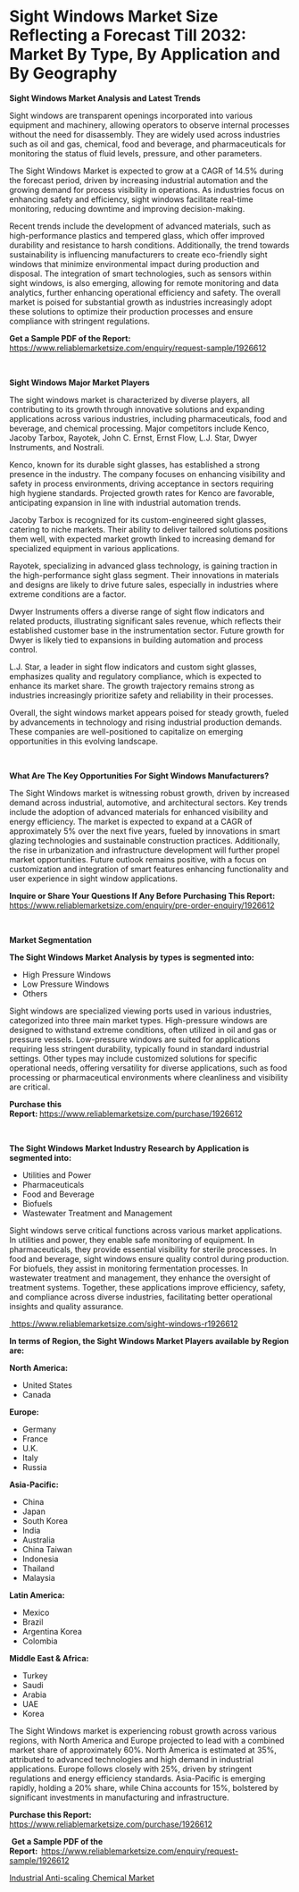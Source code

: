 <p><h1>Sight Windows Market Size Reflecting a Forecast Till 2032: Market By Type, By Application and By Geography</h1></p><p><strong>Sight Windows Market Analysis and Latest Trends</strong></p>
<p><p>Sight windows are transparent openings incorporated into various equipment and machinery, allowing operators to observe internal processes without the need for disassembly. They are widely used across industries such as oil and gas, chemical, food and beverage, and pharmaceuticals for monitoring the status of fluid levels, pressure, and other parameters.</p><p>The Sight Windows Market is expected to grow at a CAGR of 14.5% during the forecast period, driven by increasing industrial automation and the growing demand for process visibility in operations. As industries focus on enhancing safety and efficiency, sight windows facilitate real-time monitoring, reducing downtime and improving decision-making. </p><p>Recent trends include the development of advanced materials, such as high-performance plastics and tempered glass, which offer improved durability and resistance to harsh conditions. Additionally, the trend towards sustainability is influencing manufacturers to create eco-friendly sight windows that minimize environmental impact during production and disposal. The integration of smart technologies, such as sensors within sight windows, is also emerging, allowing for remote monitoring and data analytics, further enhancing operational efficiency and safety. The overall market is poised for substantial growth as industries increasingly adopt these solutions to optimize their production processes and ensure compliance with stringent regulations.</p></p>
<p><strong>Get a Sample PDF of the Report:&nbsp;</strong> <a href="https://www.reliablemarketsize.com/enquiry/request-sample/1926612?utm_campaign=2804&utm_medium=2&utm_source=Github&utm_content=ia&utm_term=28032025&utm_id=sight-windows">https://www.reliablemarketsize.com/enquiry/request-sample/1926612</a></p>
<p>&nbsp;</p>
<p><strong>Sight Windows Major Market Players</strong></p>
<p><p>The sight windows market is characterized by diverse players, all contributing to its growth through innovative solutions and expanding applications across various industries, including pharmaceuticals, food and beverage, and chemical processing. Major competitors include Kenco, Jacoby Tarbox, Rayotek, John C. Ernst, Ernst Flow, L.J. Star, Dwyer Instruments, and Nostrali.</p><p>Kenco, known for its durable sight glasses, has established a strong presence in the industry. The company focuses on enhancing visibility and safety in process environments, driving acceptance in sectors requiring high hygiene standards. Projected growth rates for Kenco are favorable, anticipating expansion in line with industrial automation trends.</p><p>Jacoby Tarbox is recognized for its custom-engineered sight glasses, catering to niche markets. Their ability to deliver tailored solutions positions them well, with expected market growth linked to increasing demand for specialized equipment in various applications.</p><p>Rayotek, specializing in advanced glass technology, is gaining traction in the high-performance sight glass segment. Their innovations in materials and designs are likely to drive future sales, especially in industries where extreme conditions are a factor.</p><p>Dwyer Instruments offers a diverse range of sight flow indicators and related products, illustrating significant sales revenue, which reflects their established customer base in the instrumentation sector. Future growth for Dwyer is likely tied to expansions in building automation and process control.</p><p>L.J. Star, a leader in sight flow indicators and custom sight glasses, emphasizes quality and regulatory compliance, which is expected to enhance its market share. The growth trajectory remains strong as industries increasingly prioritize safety and reliability in their processes.</p><p>Overall, the sight windows market appears poised for steady growth, fueled by advancements in technology and rising industrial production demands. These companies are well-positioned to capitalize on emerging opportunities in this evolving landscape.</p></p>
<p>&nbsp;</p>
<p><strong>What Are The Key Opportunities For Sight Windows Manufacturers?</strong></p>
<p><p>The Sight Windows market is witnessing robust growth, driven by increased demand across industrial, automotive, and architectural sectors. Key trends include the adoption of advanced materials for enhanced visibility and energy efficiency. The market is expected to expand at a CAGR of approximately 5% over the next five years, fueled by innovations in smart glazing technologies and sustainable construction practices. Additionally, the rise in urbanization and infrastructure development will further propel market opportunities. Future outlook remains positive, with a focus on customization and integration of smart features enhancing functionality and user experience in sight window applications.</p></p>
<p><strong>Inquire or Share Your Questions If Any Before Purchasing This Report:</strong> <a href="https://www.reliablemarketsize.com/enquiry/pre-order-enquiry/1926612?utm_campaign=2804&utm_medium=2&utm_source=Github&utm_content=ia&utm_term=28032025&utm_id=sight-windows">https://www.reliablemarketsize.com/enquiry/pre-order-enquiry/1926612</a></p>
<p>&nbsp;</p>
<p><strong>Market Segmentation</strong></p>
<p><strong>The Sight Windows Market Analysis by types is segmented into:</strong></p>
<p><ul><li>High Pressure Windows</li><li>Low Pressure Windows</li><li>Others</li></ul></p>
<p><p>Sight windows are specialized viewing ports used in various industries, categorized into three main market types. High-pressure windows are designed to withstand extreme conditions, often utilized in oil and gas or pressure vessels. Low-pressure windows are suited for applications requiring less stringent durability, typically found in standard industrial settings. Other types may include customized solutions for specific operational needs, offering versatility for diverse applications, such as food processing or pharmaceutical environments where cleanliness and visibility are critical.</p></p>
<p><strong>Purchase this Report:&nbsp;</strong><a href="https://www.reliablemarketsize.com/purchase/1926612?utm_campaign=2804&utm_medium=2&utm_source=Github&utm_content=ia&utm_term=28032025&utm_id=sight-windows">https://www.reliablemarketsize.com/purchase/1926612</a></p>
<p>&nbsp;</p>
<p><strong>The Sight Windows Market Industry Research by Application is segmented into:</strong></p>
<p><ul><li>Utilities and Power</li><li>Pharmaceuticals</li><li>Food and Beverage</li><li>Biofuels</li><li>Wastewater Treatment and Management</li></ul></p>
<p><p>Sight windows serve critical functions across various market applications. In utilities and power, they enable safe monitoring of equipment. In pharmaceuticals, they provide essential visibility for sterile processes. In food and beverage, sight windows ensure quality control during production. For biofuels, they assist in monitoring fermentation processes. In wastewater treatment and management, they enhance the oversight of treatment systems. Together, these applications improve efficiency, safety, and compliance across diverse industries, facilitating better operational insights and quality assurance.</p></p>
<p><a href="https://www.reliablemarketsize.com/sight-windows-r1926612?utm_campaign=2804&utm_medium=2&utm_source=Github&utm_content=ia&utm_term=28032025&utm_id=sight-windows">&nbsp;https://www.reliablemarketsize.com/sight-windows-r1926612</a></p>
<p><strong>In terms of Region, the Sight Windows Market Players available by Region are:</strong></p>
<p>
    <p> <strong> North America: </strong>
        <ul>
            <li>United States</li>
            <li>Canada</li>
        </ul>
        </p> 
    <p> <strong> Europe: </strong>
        <ul>
            <li>Germany</li>
            <li>France</li>
            <li>U.K.</li>
            <li>Italy</li>
            <li>Russia</li>
        </ul>
        </p> 
    <p> <strong> Asia-Pacific: </strong>
        <ul>
            <li>China</li>
            <li>Japan</li>
            <li>South Korea</li>
            <li>India</li>
            <li>Australia</li>
            <li>China Taiwan</li>
            <li>Indonesia</li>
            <li>Thailand</li>
            <li>Malaysia</li>
        </ul>
        </p> 
    <p> <strong> Latin America: </strong>
        <ul>
            <li>Mexico</li>
            <li>Brazil</li>
            <li>Argentina Korea</li>
            <li>Colombia</li>
        </ul>
        </p> 
    <p> <strong> Middle East & Africa: </strong>
        <ul>
            <li>Turkey</li>
            <li>Saudi</li>
            <li>Arabia</li>
            <li>UAE</li>
            <li>Korea</li>
        </ul>
    </p>
    </p>
<p><p>The Sight Windows market is experiencing robust growth across various regions, with North America and Europe projected to lead with a combined market share of approximately 60%. North America is estimated at 35%, attributed to advanced technologies and high demand in industrial applications. Europe follows closely with 25%, driven by stringent regulations and energy efficiency standards. Asia-Pacific is emerging rapidly, holding a 20% share, while China accounts for 15%, bolstered by significant investments in manufacturing and infrastructure.</p></p>
<p><strong>Purchase this Report: </strong><a href="https://www.reliablemarketsize.com/purchase/1926612?utm_campaign=2804&utm_medium=2&utm_source=Github&utm_content=ia&utm_term=28032025&utm_id=sight-windows">https://www.reliablemarketsize.com/purchase/1926612</a></p>
<p>&nbsp;<strong>Get a Sample PDF of the Report:&nbsp;&nbsp;</strong><a href="https://www.reliablemarketsize.com/enquiry/request-sample/1926612?utm_campaign=2804&utm_medium=2&utm_source=Github&utm_content=ia&utm_term=28032025&utm_id=sight-windows">https://www.reliablemarketsize.com/enquiry/request-sample/1926612</a></p>
<p><strong></strong></p>
<p><p><a href="https://github.com/chkrselia/Market-Research-Report-List-1/blob/main/industrial-anti-scaling-chemical-market.md?utm_campaign=2804&utm_medium=2&utm_source=Github&utm_content=ia&utm_term=28032025&utm_id=sight-windows">Industrial Anti-scaling Chemical Market</a></p></p>